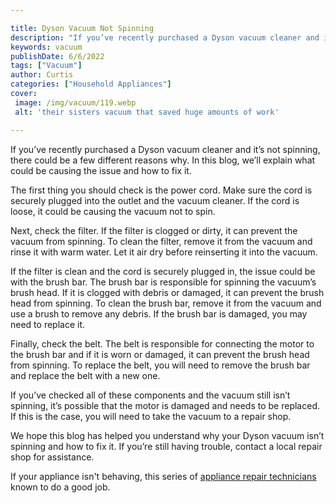 ```yaml
---

title: Dyson Vacuum Not Spinning
description: "If you’ve recently purchased a Dyson vacuum cleaner and it’s not spinning, there could be a few different reasons why. In this blo...learn more about it now"
keywords: vacuum
publishDate: 6/6/2022
tags: ["Vacuum"]
author: Curtis
categories: ["Household Appliances"]
cover: 
 image: /img/vacuum/119.webp
 alt: 'their sisters vacuum that saved huge amounts of work'

---
```


If you’ve recently purchased a Dyson vacuum cleaner and it’s not spinning, there could be a few different reasons why. In this blog, we’ll explain what could be causing the issue and how to fix it. 

The first thing you should check is the power cord. Make sure the cord is securely plugged into the outlet and the vacuum cleaner. If the cord is loose, it could be causing the vacuum not to spin. 

Next, check the filter. If the filter is clogged or dirty, it can prevent the vacuum from spinning. To clean the filter, remove it from the vacuum and rinse it with warm water. Let it air dry before reinserting it into the vacuum. 

If the filter is clean and the cord is securely plugged in, the issue could be with the brush bar. The brush bar is responsible for spinning the vacuum’s brush head. If it is clogged with debris or damaged, it can prevent the brush head from spinning. To clean the brush bar, remove it from the vacuum and use a brush to remove any debris. If the brush bar is damaged, you may need to replace it. 

Finally, check the belt. The belt is responsible for connecting the motor to the brush bar and if it is worn or damaged, it can prevent the brush head from spinning. To replace the belt, you will need to remove the brush bar and replace the belt with a new one. 

If you’ve checked all of these components and the vacuum still isn’t spinning, it’s possible that the motor is damaged and needs to be replaced. If this is the case, you will need to take the vacuum to a repair shop. 

We hope this blog has helped you understand why your Dyson vacuum isn’t spinning and how to fix it. If you’re still having trouble, contact a local repair shop for assistance.

If your appliance isn't behaving, this series of <a href="/pages/appliance-repair-technicians/">appliance repair technicians</a> known to do a good job.
